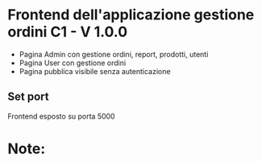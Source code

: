 # Frontend dell'applicazione gestione ordini C1 - V 1.0.0
* Pagina Admin con gestione ordini, report, prodotti, utenti
* Pagina User con gestione ordini
* Pagina pubblica visibile senza autenticazione

## Set port
Frontend esposto su porta 5000

# Note:

